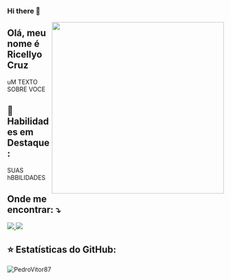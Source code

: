 ### Hi there 👋

<img src="https://raw.githubusercontent.com/MicaelliMedeiros/micaellimedeiros/master/image/computer-illustration.png" min-width="400px" max-width="400px" width="400px" align="right">

##  Olá, meu nome é <strong>Ricellyo Cruz </strong>
<p align="left"> 
   uM TEXTO SOBRE VOCE 
</p>

## 🚀 Habilidades em Destaque:

SUAS hBBILIDADES

## Onde me encontrar: ⤵️

<p align="left">
  <a href="mailto:ricellyocruzsilva@gmail.com" alt="Gmail">
    <img src="https://img.shields.io/badge/-Gmail-FF0000?style=flat-square&labelColor=FF0000&logo=gmail&logoColor=white&link=mailto:ricellyocruzsilva@gmail.com" />
  </a>
  <a href="https://www.linkedin.com/in/ricellyo-cruz-silva-cruz-05575216a/" alt="LinkedIn">
    <img src="https://img.shields.io/badge/-Linkedin-0e76a8?style=flat-square&logo=Linkedin&logoColor=white&link=https://www.linkedin.com/in/ricellyo-cruz-silva-cruz-05575216a/" />
  </a>
</p>

## ⭐ Estatísticas do GitHub:




<p align="left"> <img src="https://komarev.com/ghpvc/?username=Ricellyo" alt="PedroVitor87" /> </p>

